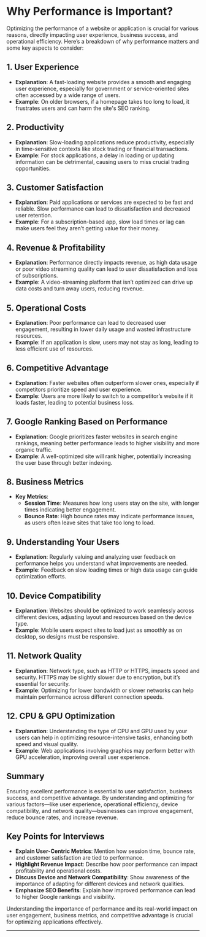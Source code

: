 # Why Performance is Important?

Optimizing the performance of a website or application is crucial for various reasons, directly impacting user experience, business success, and operational efficiency. Here’s a breakdown of why performance matters and some key aspects to consider:

## 1. **User Experience**

- **Explanation**: A fast-loading website provides a smooth and engaging user experience, especially for government or service-oriented sites often accessed by a wide range of users.
- **Example**: On older browsers, if a homepage takes too long to load, it frustrates users and can harm the site's SEO ranking.

## 2. **Productivity**

- **Explanation**: Slow-loading applications reduce productivity, especially in time-sensitive contexts like stock trading or financial transactions.
- **Example**: For stock applications, a delay in loading or updating information can be detrimental, causing users to miss crucial trading opportunities.

## 3. **Customer Satisfaction**

- **Explanation**: Paid applications or services are expected to be fast and reliable. Slow performance can lead to dissatisfaction and decreased user retention.
- **Example**: For a subscription-based app, slow load times or lag can make users feel they aren’t getting value for their money.

## 4. **Revenue & Profitability**

- **Explanation**: Performance directly impacts revenue, as high data usage or poor video streaming quality can lead to user dissatisfaction and loss of subscriptions.
- **Example**: A video-streaming platform that isn’t optimized can drive up data costs and turn away users, reducing revenue.

## 5. **Operational Costs**

- **Explanation**: Poor performance can lead to decreased user engagement, resulting in lower daily usage and wasted infrastructure resources.
- **Example**: If an application is slow, users may not stay as long, leading to less efficient use of resources.

## 6. **Competitive Advantage**

- **Explanation**: Faster websites often outperform slower ones, especially if competitors prioritize speed and user experience.
- **Example**: Users are more likely to switch to a competitor’s website if it loads faster, leading to potential business loss.

## 7. **Google Ranking Based on Performance**

- **Explanation**: Google prioritizes faster websites in search engine rankings, meaning better performance leads to higher visibility and more organic traffic.
- **Example**: A well-optimized site will rank higher, potentially increasing the user base through better indexing.

## 8. **Business Metrics**

- **Key Metrics**:
  - **Session Time**: Measures how long users stay on the site, with longer times indicating better engagement.
  - **Bounce Rate**: High bounce rates may indicate performance issues, as users often leave sites that take too long to load.

## 9. **Understanding Your Users**

- **Explanation**: Regularly valuing and analyzing user feedback on performance helps you understand what improvements are needed.
- **Example**: Feedback on slow loading times or high data usage can guide optimization efforts.

## 10. **Device Compatibility**

- **Explanation**: Websites should be optimized to work seamlessly across different devices, adjusting layout and resources based on the device type.
- **Example**: Mobile users expect sites to load just as smoothly as on desktop, so designs must be responsive.

## 11. **Network Quality**

- **Explanation**: Network type, such as HTTP or HTTPS, impacts speed and security. HTTPS may be slightly slower due to encryption, but it’s essential for security.
- **Example**: Optimizing for lower bandwidth or slower networks can help maintain performance across different connection speeds.

## 12. **CPU & GPU Optimization**

- **Explanation**: Understanding the type of CPU and GPU used by your users can help in optimizing resource-intensive tasks, enhancing both speed and visual quality.
- **Example**: Web applications involving graphics may perform better with GPU acceleration, improving overall user experience.

## Summary

Ensuring excellent performance is essential to user satisfaction, business success, and competitive advantage. By understanding and optimizing for various factors—like user experience, operational efficiency, device compatibility, and network quality—businesses can improve engagement, reduce bounce rates, and increase revenue.

## Key Points for Interviews

- **Explain User-Centric Metrics**: Mention how session time, bounce rate, and customer satisfaction are tied to performance.
- **Highlight Revenue Impact**: Describe how poor performance can impact profitability and operational costs.
- **Discuss Device and Network Compatibility**: Show awareness of the importance of adapting for different devices and network qualities.
- **Emphasize SEO Benefits**: Explain how improved performance can lead to higher Google rankings and visibility.

Understanding the importance of performance and its real-world impact on user engagement, business metrics, and competitive advantage is crucial for optimizing applications effectively.

---
